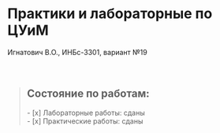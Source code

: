 # Практики и лабораторные по ЦУиМ
Игнатович В.О., ИНБс-3301, вариант №19
<br/><br/><br/>
> <h2>Состояние по работам:</h2>
> - [x] Лабораторные работы: сданы</br>
> - [x] Практические работы: сданы
